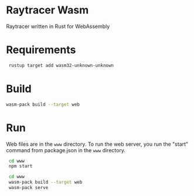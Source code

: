 # Raytracer Wasm

Raytracer written in Rust for WebAssembly

# Requirements

```bash
 rustup target add wasm32-unknown-unknown
 ```

# Build

```bash
wasm-pack build --target web
```


# Run

Web files are in the `www` directory. To run the web server, you run the "start" command from package.json in the `www` directory.

```bash
 cd www
 npm start
```

```bash
 cd www
 wasm-pack build --target web
 wasm-pack serve
````
